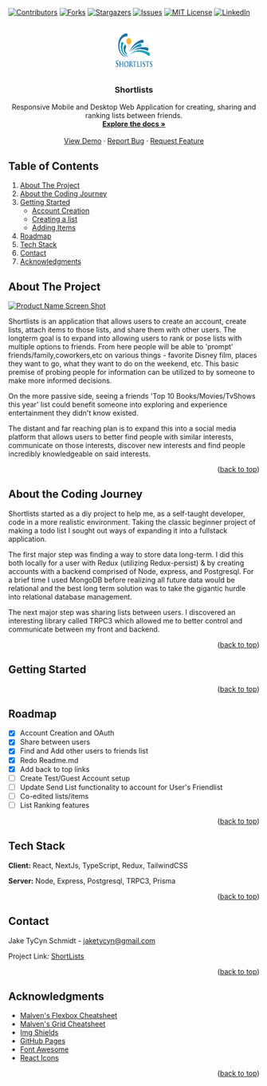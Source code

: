 <!--
*** Thanks for checking out the Best-README-Template. If you have a suggestion
*** that would make this better, please fork the repo and create a pull request
*** or simply open an issue with the tag "enhancement".
*** Don't forget to give the project a star!
*** Thanks again! Now go create something AMAZING! :D
-->

<!-- PROJECT SHIELDS -->
<!--
*** I'm using markdown "reference style" links for readability.
*** Reference links are enclosed in brackets [ ] instead of parentheses ( ).
*** See the bottom of this document for the declaration of the reference variables
*** for contributors-url, forks-url, etc. This is an optional, concise syntax you may use.
*** https://www.markdownguide.org/basic-syntax/#reference-style-links
-->

[![Contributors][contributors-shield]][contributors-url]
[![Forks][forks-shield]][forks-url]
[![Stargazers][stars-shield]][stars-url]
[![Issues][issues-shield]][issues-url]
[![MIT License][license-shield]][license-url]
[![LinkedIn][linkedin-shield]][linkedin-url]

<!-- PROJECT LOGO -->
<br />
<div align="center">
  <a href="https://shortlists-mobile-jaketycyn.vercel.app/">
    <img src="public/logo.png" alt="Logo" width="80" height="80">
  </a>

  <h3 align="center">Shortlists</h3>

  <p align="center">
   Responsive Mobile and Desktop Web Application for creating, sharing and ranking lists between friends.
    <br />
    <a href="https://github.com/jaketycyn/Shortlists_Production"><strong>Explore the docs »</strong></a>
    <br />
    <br />
    <a href="https://shortlists-mobile-jaketycyn.vercel.app/">View Demo</a>
    ·
    <a href="https://github.com/jaketycyn/Shortlists_Production/issues">Report Bug</a>
    ·
    <a href="https://github.com/jaketycyn/Shortlists_Production/issues">Request Feature</a>
  </p>
</div>

<!-- TABLE OF CONTENTS -->

## Table of Contents

  <ol>
    <li>
      <a href="#about-the-project">About The Project</a>
    </li>
    <li>
      <a href="#about-the-coding-journey">About the Coding Journey</a>
    </li>
    <li>
      <a href="#getting-started">Getting Started</a>
      <ul>
        <li><a href="#account-creation">Account Creation</a></li>
        <li><a href="#creating-a-list">Creating a list</a></li>
        <li><a href="#adding-items">Adding Items</a></li>
      </ul>
    </li>
    <li><a href="#roadmap">Roadmap</a></li>
    <li><a href="#tech-stack">Tech Stack</a></li>
    <li><a href="#contact">Contact</a></li>
    <li><a href="#acknowledgments">Acknowledgments</a></li>
  </ol>

<!-- ABOUT THE PROJECT -->

## About The Project

[![Product Name Screen Shot][product-screenshot]](https://example.com)

Shortlists is an application that allows users to create an account, create lists, attach items to those lists, and share them with other users. The longterm goal is to expand into allowing users to rank or pose lists with multiple options to friends. From here people will be able to 'prompt' friends/family,coworkers,etc on various things - favorite Disney film, places they want to go, what they want to do on the weekend, etc. This basic premise of probing people for information can be utilized to by someone to make more informed decisions.

On the more passive side, seeing a friends 'Top 10 Books/Movies/TvShows this year' list could benefit someone into exploring and experience entertainment they didn't know existed.

The distant and far reaching plan is to expand this into a social media platform that allows users to better find people with similar interests, communicate on those interests, discover new interests and find people incredibly knowledgeable on said interests.

<p align="right">(<a href="#table-of-contents">back to top</a>)</p>

## About the Coding Journey

Shortlists started as a diy project to help me, as a self-taught developer, code in a more realistic environment. Taking the classic beginner project of making a todo list I sought out ways of expanding it into a fullstack application.

The first major step was finding a way to store data long-term. I did this both locally for a user with Redux (utilizing Redux-persist) & by creating accounts with a backend comprised of Node, express, and Postgresql. For a brief time I used MongoDB before realizing all future data would be relational and the best long term solution was to take the gigantic hurdle into relational database management.

The next major step was sharing lists between users. I discovered an interesting library called TRPC3 which allowed me to better control and communicate between my front and backend.

<p align="right">(<a href="#table-of-contents">back to top</a>)</p>

<!-- GETTING STARTED -->

## Getting Started

<p align="right">(<a href="#table-of-contents">back to top</a>)</p>

<!-- ROADMAP -->

## Roadmap

- [x] Account Creation and OAuth
- [x] Share between users
- [x] Find and Add other users to friends list
- [x] Redo Readme.md
- [x] Add back to top links
- [ ] Create Test/Guest Account setup
- [ ] Update Send List functionality to account for User's Friendlist
- [ ] Co-edited lists/items
- [ ] List Ranking features

<p align="right">(<a href="#table-of-contents">back to top</a>)</p>

## Tech Stack

**Client:** React, NextJs, TypeScript, Redux, TailwindCSS

**Server:** Node, Express, Postgresql, TRPC3, Prisma

<p align="right">(<a href="#table-of-contents">back to top</a>)</p>

<!-- CONTRIBUTING -->

<!-- LICENSE NO LICENSE FOR NOW-->

<!-- CONTACT -->

## Contact

Jake TyCyn Schmidt - jaketycyn@gmail.com

Project Link: [ShortLists](https://shortlists-mobile-jaketycyn.vercel.app/)

<p align="right">(<a href="#table-of-contents">back to top</a>)</p>
<!-- ACKNOWLEDGMENTS -->

## Acknowledgments

- [Malven's Flexbox Cheatsheet](https://flexbox.malven.co/)
- [Malven's Grid Cheatsheet](https://grid.malven.co/)
- [Img Shields](https://shields.io)
- [GitHub Pages](https://pages.github.com)
- [Font Awesome](https://fontawesome.com)
- [React Icons](https://react-icons.github.io/react-icons/search)

<p align="right">(<a href="#table-of-contents">back to top</a>)</p>

<!-- MARKDOWN LINKS & IMAGES -->
<!-- https://www.markdownguide.org/basic-syntax/#reference-style-links -->

[contributors-shield]: https://img.shields.io/github/contributors/othneildrew/Best-README-Template.svg?style=for-the-badge
[contributors-url]: https://github.com/othneildrew/Best-README-Template/graphs/contributors
[forks-shield]: https://img.shields.io/github/forks/othneildrew/Best-README-Template.svg?style=for-the-badge
[forks-url]: https://github.com/othneildrew/Best-README-Template/network/members
[stars-shield]: https://img.shields.io/github/stars/othneildrew/Best-README-Template.svg?style=for-the-badge
[stars-url]: https://github.com/othneildrew/Best-README-Template/stargazers
[issues-shield]: https://img.shields.io/github/issues/othneildrew/Best-README-Template.svg?style=for-the-badge
[issues-url]: https://github.com/othneildrew/Best-README-Template/issues
[license-shield]: https://img.shields.io/github/license/othneildrew/Best-README-Template.svg?style=for-the-badge
[license-url]: https://github.com/othneildrew/Best-README-Template/blob/master/LICENSE.txt
[linkedin-shield]: https://img.shields.io/badge/-LinkedIn-black.svg?style=for-the-badge&logo=linkedin&colorB=555
[linkedin-url]: https://linkedin.com/in/othneildrew
[product-screenshot]: images/screenshot.png
[next.js]: https://img.shields.io/badge/next.js-000000?style=for-the-badge&logo=nextdotjs&logoColor=white
[next-url]: https://nextjs.org/
[react.js]: https://img.shields.io/badge/React-20232A?style=for-the-badge&logo=react&logoColor=61DAFB
[react-url]: https://reactjs.org/
[javascript.js]: https://camo.githubusercontent.com/0dc176976add53c960306227f875bdeb8b1f77a5db6b9fc8c86e227fce652c31/68747470733a2f2f696d672e736869656c64732e696f2f62616467652f4a6176615363726970742532302d2532334637444631452e7376673f7374796c653d666f722d7468652d6261646765266c6f676f3d6a617661736372697074266c6f676f436f6c6f723d626c61636b
[javascript-url]: https://javascript.com/
